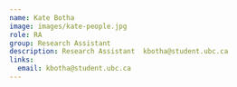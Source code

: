 ```yaml
---
name: Kate Botha
image: images/kate-people.jpg
role: RA
group: Research Assistant  
description: Research Assistant  kbotha@student.ubc.ca
links:
  email: kbotha@student.ubc.ca
---
```


